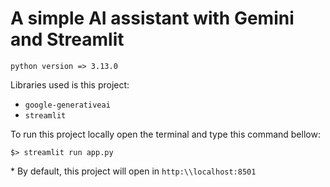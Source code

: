 # A simple AI assistant with Gemini and Streamlit 

`python version => 3.13.0` 

Libraries used is this project:

* `google-generativeai`
* `streamlit`

To run this project locally open the terminal and type this command bellow:

`$> streamlit run app.py`

\* By default, this project will open in `http:\\localhost:8501`




